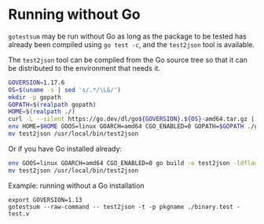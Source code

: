 # Running without Go

`gotestsum` may be run without Go as long as the package to be tested has
already been compiled using `go test -c`, and the `test2json` tool is available.

The `test2json` tool can be compiled from the Go source tree so that it can be distributed to the environment that needs it.

```sh
GOVERSION=1.17.6
OS=$(uname -s | sed 's/.*/\L&/')
mkdir -p gopath
GOPATH=$(realpath gopath)
HOME=$(realpath ./)
curl -L --silent https://go.dev/dl/go${GOVERSION}.${OS}-amd64.tar.gz | tar xz -C ./
env HOME=$HOME GOOS=linux GOARCH=amd64 CGO_ENABLED=0 GOPATH=$GOPATH ./go/bin/go build -o test2json -ldflags="-s -w" cmd/test2json
mv test2json /usr/local/bin/test2json
```

Or if you have Go installed already:

```sh
env GOOS=linux GOARCH=amd64 CGO_ENABLED=0 go build -o test2json -ldflags="-s -w" cmd/test2json
mv test2json /usr/local/bin/test2json
```

Example: running without a Go installation
```
export GOVERSION=1.13
gotestsum --raw-command -- test2json -t -p pkgname ./binary.test -test.v
```

